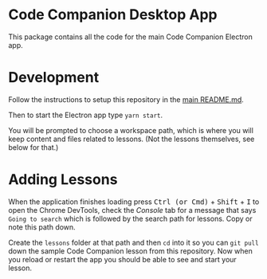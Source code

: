 # Code Companion Desktop App

This package contains all the code for the main Code Companion Electron app.

# Development

Follow the instructions to setup this repository in the [main README.md](/README.md).

Then to start the Electron app type `yarn start`.

You will be prompted to choose a workspace path, which is where you will keep content and files related to lessons. (Not the lessons themselves, see below for that.)

# Adding Lessons

When the application finishes loading press <kbd>Ctrl (or Cmd)</kbd> + <kbd>Shift</kbd> + <kbd>I</kbd> to open the Chrome DevTools, check the _Console_ tab for a message that says `Going to search` which is followed by the search path for lessons. Copy or note this path down.

Create the `lessons` folder at that path and then `cd` into it so you can `git pull` down the sample Code Companion lesson from this repository. Now when you reload or restart the app you should be able to see and start your lesson.
